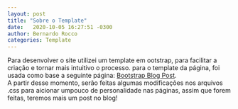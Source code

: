 ```yaml
---
layout: post
title: "Sobre o Template"
date:   2020-10-05 16:27:51 -0300
author: Bernardo Rocco
categories: Template
---
```


Para desenvolver o site utilizei um template em ootstrap, para facilitar a criação e tornar mais intuitivo o processo. 
para o template da página, foi usada como base a seguinte página: <a href="https://startbootstrap.com/templates/blog-post/">Bootstrap Blog Post</a>.
<br>
A partir desse momento, serão feitas algumas modificações nos arquivos .css para aicionar umpouco de personalidade nas páginas, assim que forem feitas, teremos mais um post no blog!